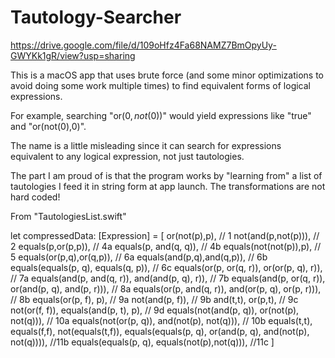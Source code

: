 # Tautology-Searcher

https://drive.google.com/file/d/109oHfz4Fa68NAMZ7BmOpyUy-GWYKk1gR/view?usp=sharing

This is a macOS app that uses brute force (and some minor optimizations to avoid doing some work multiple times) to find equivalent forms of logical expressions.

For example, searching "or($0,not($0))" would yield expressions like "true" and "or(not($0),$0)". 

The name is a little misleading since it can search for expressions equivalent to any logical expression, not just tautologies.

The part I am proud of is that the program works by "learning from" a list of tautologies I feed it in string form at app launch.
The transformations are not hard coded!

From "TautologiesList.swift"

let compressedData: [Expression] = [
    or(not(p),p), // 1
    not(and(p,not(p))), // 2
    equals(p,or(p,p)), // 4a
    equals(p, and(q, q)), // 4b
    equals(not(not(p)),p), // 5
    equals(or(p,q),or(q,p)), // 6a
    equals(and(p,q),and(q,p)), // 6b
    equals(equals(p, q), equals(q, p)), // 6c
    equals(or(p, or(q, r)), or(or(p, q), r)), // 7a
    equals(and(p, and(q, r)), and(and(p, q), r)), // 7b
    equals(and(p, or(q, r)), or(and(p, q), and(p, r))), // 8a
    equals(or(p, and(q, r)), and(or(p, q), or(p, r))), // 8b
    equals(or(p, f), p), // 9a
    not(and(p, f)), // 9b
    and(t,t),
    or(p,t), // 9c
    not(or(f, f)),
    equals(and(p, t), p), // 9d
    equals(not(and(p, q)), or(not(p), not(q))), // 10a
    equals(not(or(p, q)), and(not(p), not(q))), // 10b
    equals(t,t),
    equals(f,f),
    not(equals(t,f)),
    equals(equals(p, q), or(and(p, q), and(not(p), not(q)))), //11b
    equals(equals(p, q), equals(not(p),not(q))), //11c
]
